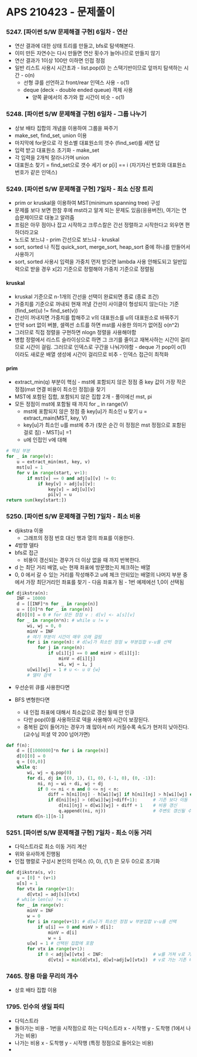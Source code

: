 # APS 210423 - 문제풀이



### 5247. [파이썬 S/W 문제해결 구현] 6일차 - 연산

- 연산 결과에 대한 상태 트리를 만들고, bfs로 탐색해본다.
- 이미 만든 자연수는 다시 만들면 연산 횟수가 늘어나므로 만들지 않기
- 연산 결과가 1이상 100만 이하면 인접 정점
- 일반 리스트 사용시 시간초과 - list.pop(0) 는 스택기반이므로 앞까지 탐색하는 시간 - o(n)
  - 선형 큐를 선언하고 front/rear 인덱스 사용 - o(1)
  - deque (deck - double ended queue) 객체 사용
    - 양쪽 끝에서의 추가와 팝 시간이 비슷 - o(1)





### 5248. [파이썬 S/W 문제해결 구현] 6일차 - 그룹 나누기

- 상보 배타 집합의 개념을 이용하여 그룹을 짜주기
- make_set, find_set, union 이용
- 마지막에 for문으로 각 원소별 대표원소의 갯수 (find_set)를 세면 답
- 입력 받고 대표원소 초기화 - make_set
- 각 입력을 2개씩 잘라나가며 union
- 대표원소 찾기 = find_set으로 갯수 세기 or p[i] == i (자기자신 번호와 대표원소 번호가 같은 인덱스)



### 5249. [파이썬 S/W 문제해결 구현] 7일차 - 최소 신장 트리

- prim or kruskal을 이용하여 MST(minimum spanning tree) 구성
- 문제를 보다 보면 한참 후에 mst라고 알게 되는 문제도 있음(응용버전), 여기는 연습문제이므로 대놓고 알려줌
- 프림은 아무 점이나 잡고 시작하고 크루스칼은 간선 정렬하고 시작한다고 외우면 편하더라고요
- 노드로 보느냐 - prim 간선으로 보느냐 - kruskal
- sort, sorted 나 직접 quick_sort, merge_sort, heap_sort 중에 하나를 만들어서 사용하기
- sort, sorted 사용시 입력을 가중치 먼저 받으면 lambda 사용 안해도되고 일반입력으로 받을 경우 x[2] 기준으로 정렬해야 가중치 기준으로 정렬됨

#### kruskal

- kruskal 기준으로 n-1개의 간선을 선택이 완료되면 종료 (종료 조건)
- 가중치를 기준으로 꺼내되 현재 꺼낼 간선이 사이클이 형성되지 않는다는 기준 (find_set(u) != find_set(v))
- 간선이 꺼내지면 가중치를 합해주고 v의 대표원소를 u의 대표원소로 바꿔주기 
- 만약 sort 없이 버블, 셀렉션 소트를 하면 mst를 사용한 의미가 없어짐 o(n^2)
- 그러므로 직접 정렬을 구현하면 nlogn 정렬을 사용해야함
- 병합 정렬에서 리스트 슬라이싱으로 하면 그 크기를 줄이고 재복사하는 시간이 걸리므로 시간이 걸림. 그러므로 인덱스로 구간을 나눠가야함 - deque 가 pop이 o(1)이라도 새로운 배열 생성에 시간이 걸리므로 비추 - 인덱스 접근이 최적화

#### prim

- extract_min(q) 부분이 핵심 - mst에 포함되지 않은 정점 중 key 값이 가장 작은 정점(mst 연결 비용이 최소인 정점)을 찾기
- MST에 포함된 집합, 포함되지 않은 집합 2개 - 풀이에선 mst, pi
- 모든 정점이 mst에 포함될 때 까지 for _ in range(V)
  - mst에 포함되지 않은 정점 중 key[u]가 최소인 u 찾기 u = extract_main(MST, key, V)
  - key[u]가 최소인 u를 mst에 추가 (찾은 순간 이 정점은 mst 정점으로 포함된 걸로 침) - MST[u] =1
  - u에 인접인 v에 대해

```python
# 핵심 부분
for _ in range(v):
    u = extract_min(mst, key, v)
    mst[u] = 1
    for v in range(start, v+1):
        if mst[v] == 0 and adj[u][v] != 0:
            if key[v] > adj[u][v]:
                key[v] = adj[u][v]
                pi[v] = u
return sum(key[start:])
```





### 5250. [파이썬 S/W 문제해결 구현] 7일차 - 최소 비용

- djikstra 이용
  - 그래프의 정점 번호 대신 행과 열의 좌표를 이용한다.
- 4방향 델타
- bfs로 접근
  - 비용이 갱신되는 경우가 더 이상 없을 때 까지 반복한다.
- d 는 최단 거리 배열, u는 현재 좌표에 방문했는지 체크하는 배열
- 0, 0 에서 갈 수 있는 거리를 작성해주고 u에 체크 안되있는 배열의 나머지 부분 중에서 가장 최단거리인 좌표를 찾기 - 다음 좌표가 됨 - 1번 예제에선 1,0이 선택됨

```python
def djikstra(n):
    INF = 10000
    d = [[INF]*n for _ in range(n)]
    u = [[0]*n for _ in range(n)]
    d[0][0] = 0 # for 모든 정점 v : d[v] <- a[s][v]
    for _ in range(n*n): # while u != v
        wi, wj = 0, 0
        minV = INF
        # 여기 부분이 시간이 매우 오래 걸림
        for i in range(n): # d[w]가 최소인 정점 w 부분집합 v-u를 선택
        	for j in range(n):
                if u[i][j] == 0 and minV > d[i][j]:
                    minV = d[i][j]
                    wi, wj = i, j
       	u[wi][wj] = 1 # u <- u U {w}
        # 델타 검색
```

- 우선순위 큐를 사용한다면



- BFS 변형한다면
  - 내 인접 좌표에 대해서 최소값으로 갱신 될때 만 인큐
  - 다만 pop(0)를 사용하므로 덱을 사용해야 시간이 보장된다.
  - 중복된 값이 들어가는 경우가 꽤 많아서 n이 커질수록 속도가 현저히 낮아진다. (교수님 피셜 약 200 넘어가면)

```python
def f(n):
    d = [[1000000]*n for i in range(n)]
    d[0][0] = 0
    q = [(0,0)]
    while q:
        wi, wj = q.pop(0)
       	for di, dj in [(0, 1), (1, 0), (-1, 0), (0, -1)]:
            ni, nj = wi + di, wj + dj
            if 0 <= ni < n and 0 <= nj < n:
                diff = h[ni][nj] - h[wi][wj] if h[ni][nj] > h[wi][wj] else 0
                if d[ni][nj] > (d[wi][wj]+diff+1): 		# 기존 보다 이동 비용이 적으면
                    d[ni][nj] = d[wi][wj] + diff + 1 	# 비용 갱신
                    q.append((ni, nj))					# 주변도 갱신될 수 있다.
    return d[n-1][n-1]
```





### 5251. [파이썬 S/W 문제해결 구현] 7일차 - 최소 이동 거리

- 다익스트라로 최소 이동 거리 계산
- 위와 유사하게 진행됨
- 인접 행렬로 구성시 본인의 인덱스 (0, 0), (1,1) 은 모두 0으로 초기화

```python
def djikstra(s, v):
    u = [0] * (v+1)
    u[s] = 1
    for vtx in range(v+1):
        d[vtx] = adj[s][vtx]
    # while len(u) != v:
    for _ in range(v):
        minV = INF
        w = 0
        for i in range(v+1): # d[w]가 최소인 정점 w 부분집합 v-u를 선택
            if u[i] == 0 and minV > d[i]:
                minV = d[i]
                w = i
        u[w] = 1 # 선택된 집합에 포함
        for vtx in range(v+1):
            if 0 < adj[w][vtx] < INF:					# w를 거쳐 v로 가는 비용과
                d[vtx] = min(d[vtx], d[w]+adj[w][vtx])	# v로 가는 기존 비용 비교
```





### 7465. 창용 마을 무리의 개수

- 상호 배타 집합 이용





### 1795. 인수의 생일 파티

- 다익스트라
- 돌아가는 비용 - 1번을 시작점으로 하는 다익스트라 x - 시작행 y - 도착행 (1에서 나가는 비용)
- 나가는 비용 x - 도착행 y - 시작행 (특정 정점으로 들어오는 비용)
- 